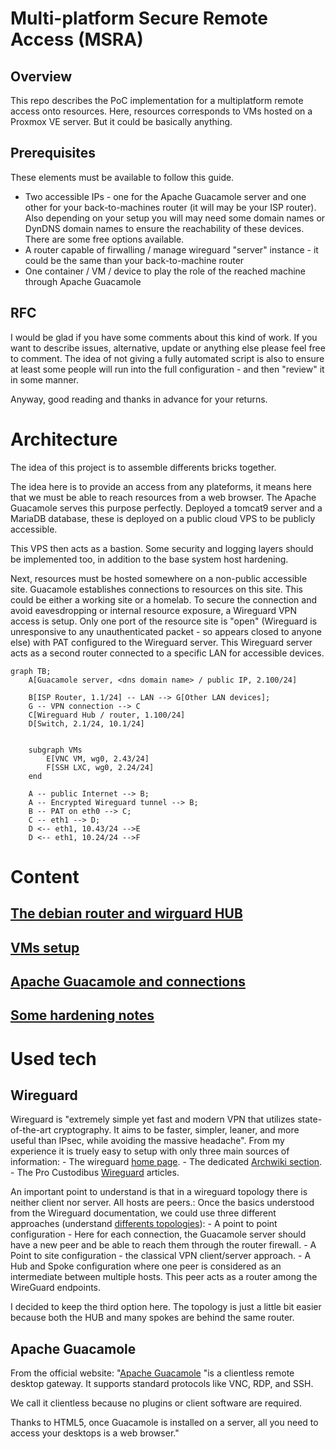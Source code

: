 # Multi-platform Secure Remote Access (MSRA)
## Overview
This repo describes the PoC implementation for a multiplatform remote access onto resources. Here, resources corresponds to VMs hosted on a Proxmox VE server. But it could be basically anything. 

## Prerequisites
These elements must be available to follow this guide.
- Two accessible IPs - one for the Apache Guacamole server and one other for your back-to-machines router (it will may be your ISP router). Also depending on your setup you will may need some domain names or DynDNS domain names to ensure the reachability of these devices. There are some free options available. 
- A router capable of firwalling / manage wireguard "server" instance - it could be the same than your back-to-machine router 
- One container / VM / device to play the role of the reached machine through Apache Guacamole 

## RFC
I would be glad if you have some comments about this kind of work. If you want to describe issues, alternative, update or anything else please feel free to comment. The idea of not giving a fully automated script is also to ensure at least some people will run into the full configuration - and then "review" it in some manner.

Anyway, good reading and thanks in advance for your returns.

# Architecture
The idea of this project is to assemble differents bricks together.  

The idea here is to provide an access from any plateforms, it means here that we must be able to reach resources from a web browser. The Apache Guacamole serves this purpose perfectly. Deployed a tomcat9 server and a MariaDB database, these is deployed on a public cloud VPS to be publicly accessible.

This VPS then acts as a bastion. Some security and logging layers should be implemented too, in addition to the base system host hardening. 

Next, resources must be hosted somewhere on a non-public accessible site. Guacamole establishes connections to resources on this site. This could be either a working site or a homelab. To secure the connection and avoid eavesdropping or internal resource exposure, a Wireguard VPN access is setup. Only one port of the resource site is "open" (Wireguard is unresponsive to any unauthenticated packet - so appears closed to anyone else) with PAT configured to the Wireguard server. This Wireguard server acts as a second router connected to a specific LAN for accessible devices. 
```mermaid
graph TB;
    A[Guacamole server, <dns domain name> / public IP, 2.100/24]
    
    B[ISP Router, 1.1/24] -- LAN --> G[Other LAN devices];
    G -- VPN connection --> C 
    C[Wireguard Hub / router, 1.100/24]
    D[Switch, 2.1/24, 10.1/24]
    
    
    subgraph VMs
        E[VNC VM, wg0, 2.43/24]
        F[SSH LXC, wg0, 2.24/24]
    end
    
    A -- public Internet --> B;
    A -- Encrypted Wireguard tunnel --> B;
    B -- PAT on eth0 --> C;
    C -- eth1 --> D;
    D <-- eth1, 10.43/24 -->E
    D <-- eth1, 10.24/24 -->F
```

# Content
## [The debian router and wirguard HUB](01_router-HUB.md)
## [VMs setup](02_VMs-setup.md)
## [Apache Guacamole and connections](03_guacamole-server.md)
## [Some hardening notes](04_hardening-notes.md)

# Used tech
## Wireguard
Wireguard is "extremely simple yet fast and modern VPN that utilizes state-of-the-art cryptography. It aims to be faster, simpler, leaner, and more useful than IPsec, while avoiding the massive headache". From my experience it is truely easy to setup with only three main sources of information: 
    - The wireguard [home page](https://www.wireguard.com/). 
    - The dedicated [Archwiki section](https://wiki.archlinux.org/title/WireGuard).
    - The Pro Custodibus [Wireguard](https://docs.procustodibus.com/guide/wireguard/) articles.

An important point to understand is that in a wireguard topology there is neither client nor server. All hosts are peers.:
Once the basics understood from the Wireguard documentation, we could use three different approaches (understand [differents topologies](https://www.procustodibus.com/blog/2020/10/wireguard-topologies/)):
    - A point to point configuration - Here for each connection, the Guacamole server should have a new peer and be able to reach them through the router firewall.
    - A Point to site configuration - the classical VPN client/server approach. 
    - A Hub and Spoke configuration where one peer is considered as an intermediate between multiple hosts. This peer acts as a router among the WireGuard endpoints.

I decided to keep the third option here. The topology is just a little bit easier because both the HUB and many spokes are behind the same router.   


## Apache Guacamole
From the official website: "[Apache Guacamole](https://guacamole.apache.org/) "is a clientless remote desktop gateway. It supports standard protocols like VNC, RDP, and SSH.

We call it clientless because no plugins or client software are required.

Thanks to HTML5, once Guacamole is installed on a server, all you need to access your desktops is a web browser." 

